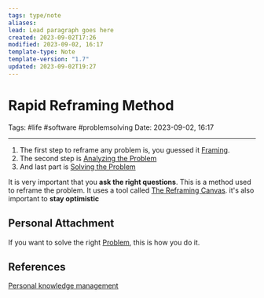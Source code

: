 ```yaml
---
tags: type/note
aliases: 
lead: Lead paragraph goes here
created: 2023-09-02T17:26
modified: 2023-09-02, 16:17
template-type: Note
template-version: "1.7"
updated: 2023-09-02T19:27
---
```


# Rapid Reframing Method

Tags: #life #software #problemsolving
Date: 2023-09-02, 16:17

---

1. The first step to reframe any problem is, you guessed it [Framing](Framing).
2. The second step is [Analyzing the Problem](Analyzing%20the%20Problem)
3. And last part is [Solving the Problem](Solving%20the%20Problem)

It is very important that you **ask the right questions**. This is a method used to reframe the problem. It uses a tool called [The Reframing Canvas](The%20Reframing%20Canvas). it's also important to **stay optimistic**

## Personal Attachment

If you want to solve the right [ Problem](Problem%20Solving%20), this is how you do it.

## References

[Personal knowledge management](../SLIP-BOX/Personal%20knowledge%20management.md)
